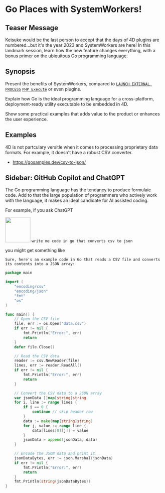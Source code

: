 # Go Places with SystemWorkers!

## Teaser Message

Keisuke would be the last person to accept that the days of 4D plugins are numbered...but it's the year 2023 and SystemWorkers are here! In this landmark session, learn how the new feature changes everything, with a bonus primer on the ubiquitous Go programming language.

## Synopsis 

Present the benefits of SystemWorkers, compared to [`LAUNCH EXTERNAL PROCESS`](https://doc.4d.com/4Dv19/4D/19.5/LAUNCH-EXTERNAL-PROCESS.301-6137469.en.html) [`PHP Execute`](https://doc.4d.com/4Dv19/4D/19.5/PHP-Execute.301-6137576.en.html) or even plugins.

Explain how Go is the ideal programming language for a cross-platform, deployment-ready utility executable to be embedded in 4D.

Show some practical examples that adds value to the product or enhances the user experience.

## Examples

4D is not partculary versitle when it comes to processing proprietary data formats. For example, it doesn't have a robust CSV converter. 

* https://gosamples.dev/csv-to-json/

## Sidebar: GitHub Copilot and ChatGPT

The Go programming language has the tendancy to produce formulaic code. Add to that the large population of programmers who actively work with the language, it makes an ideal candidate for AI assisted coding. 

For example, if you ask ChatGPT

<img src="https://user-images.githubusercontent.com/1725068/221110469-affa9680-08a5-4880-bcab-c9a798bfd65b.png" width="80" /> `write me code in go that converts csv to json`

you might get something like

`Sure, here's an example code in Go that reads a CSV file and converts its contents into a JSON array:`

```go
package main

import (
    "encoding/csv"
    "encoding/json"
    "fmt"
    "os"
)

func main() {
    // Open the CSV file
    file, err := os.Open("data.csv")
    if err != nil {
        fmt.Println("Error:", err)
        return
    }
    defer file.Close()

    // Read the CSV data
    reader := csv.NewReader(file)
    lines, err := reader.ReadAll()
    if err != nil {
        fmt.Println("Error:", err)
        return
    }

    // Convert the CSV data to a JSON array
    var jsonData []map[string]string
    for i, line := range lines {
        if i == 0 {
            continue // skip header row
        }
        data := make(map[string]string)
        for j, value := range line {
            data[lines[0][j]] = value
        }
        jsonData = append(jsonData, data)
    }

    // Encode the JSON data and print it
    jsonDataBytes, err := json.Marshal(jsonData)
    if err != nil {
        fmt.Println("Error:", err)
        return
    }
    fmt.Println(string(jsonDataBytes))
}
```
